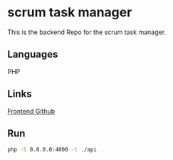 # scrum task manager

This is the backend Repo for the scrum task manager.

## Languages

PHP

## Links

[Frontend Github](https://github.com/Stenz123/2023-medt-taskmanager-frontend)

## Run

```bash
php -S 0.0.0.0:4000 -t ./api
```
